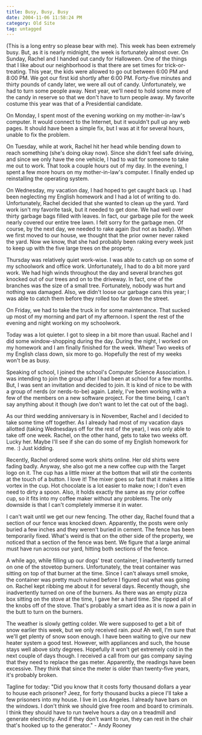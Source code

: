 ```yaml
---
title: Busy, Busy, Busy
date: 2004-11-06 11:58:24 PM
category: Old Site
tag: untagged
---
```


(This is a long entry so please bear with me). This week has been extremely busy. But, as it is nearly midnight, the week is fortunately almost over. On Sunday, Rachel and I handed out candy for Halloween. One of the things that I like about our neighborhood is that there are set times for trick-or-treating. This year, the kids were allowed to go out between 6:00 PM and 8:00 PM. We got our first kid shortly after 6:00 PM. Forty-five minutes and thirty pounds of candy later, we were all out of candy. Unfortunately, we had to turn some people away. Next year, we'll need to hold some more of the candy in reserve so that we don't have to turn people away. My favorite costume this year was that of a Presidential candidate.

On Monday, I spent most of the evening working on my mother-in-law's computer. It would connect to the Internet, but it wouldn't pull up any web pages. It should have been a simple fix, but I was at it for several hours, unable to fix the problem.

On Tuesday, while at work, Rachel hit her head while bending down to reach something (she's doing okay now). Since she didn't feel safe driving, and since we only have the one vehicle, I had to wait for someone to take me out to work. That took a couple hours out of my day. In the evening, I spent a few more hours on my mother-in-law's computer. I finally ended up reinstalling the operating system.

On Wednesday, my vacation day, I had hoped to get caught back up. I had been neglecting my English homework and I had a lot of writing to do. Unfortunately, Rachel decided that she wanted to clean up the yard. Yard work isn't my favorite task, but it needed to get done. We had well over thirty garbage bags filled with leaves. In fact, our garbage pile for the week nearly covered our entire tree lawn. I felt sorry for the garbage men. Of course, by the next day, we needed to rake again (but not as badly). When we first moved to our house, we thought that the prior owner never raked the yard. Now we know, that she had probably been raking every week just to keep up with the five large trees on the property.

Thursday was relatively quiet work-wise. I was able to catch up on some of my schoolwork and office work. Unfortunately, I had to do a bit more yard work. We had high winds throughout the day and several branches got knocked out of our trees and on to the driveway. In fact, one of the branches was the size of a small tree. Fortunately, nobody was hurt and nothing was damaged. Also, we didn't loose our garbage cans this year; I was able to catch them before they rolled too far down the street.

On Friday, we had to take the truck in for some maintenance. That sucked up most of my morning and part of my afternoon. I spent the rest of the evening and night working on my schoolwork.

Today was a lot quieter. I got to sleep in a bit more than usual. Rachel and I did some window-shopping during the day. During the night, I worked on my homework and I am finally finished for the week. Whew! Two weeks of my English class down, six more to go. Hopefully the rest of my weeks won't be as busy.

Speaking of school, I joined the school's Computer Science Association. I was intending to join the group after I had been at school for a few months. But, I was sent an invitation and decided to join. It is kind of nice to be with a group of nerds (or nerds-to-be) again. Lately, I've been working with a few of the members on a new software project. For the time being, I can't say anything about it though (we don't want to let the cat out of the bag).

As our third wedding anniversary is in November, Rachel and I decided to take some time off together. As I already had most of my vacation days allotted (taking Wednesdays off for the rest of the year), I was only able to take off one week. Rachel, on the other hand, gets to take two weeks off. Lucky her. Maybe I'll see if she can do some of my English homework for me. :) Just kidding.

Recently, Rachel ordered some work shirts online. Her old shirts were fading badly. Anyway, she also got me a new coffee cup with the Target logo on it. The cup has a little mixer at the bottom that will stir the contents at the touch of a button. I love it! The mixer goes so fast that it makes a little vortex in the cup. Hot chocolate is a lot easier to make now; I don't even need to dirty a spoon. Also, it holds exactly the same as my prior coffee cup, so it fits into my coffee maker without any problems. The only downside is that I can't completely immerse it in water.

I can't wait until we get our new fencing. The other day, Rachel found that a section of our fence was knocked down. Apparently, the posts were only buried a few inches and they weren't buried in cement. The fence has been temporarily fixed. What's weird is that on the other side of the property, we noticed that a section of the fence was bent. We figure that a large animal must have run across our yard, hitting both sections of the fence.

A while ago, while filling up our dogs' treat container, I inadvertently turned on one of the stovetop burners. Unfortunately, the treat container was sitting on top of that burner at the time. Since I can't always smell smoke, the container was pretty much ruined before I figured out what was going on. Rachel kept ribbing me about it for several days. Recently though, she inadvertently turned on one of the burners. As there was an empty pizza box sitting on the stove at the time, I gave her a hard time. She ripped all of the knobs off of the stove. That's probably a smart idea as it is now a pain in the butt to turn on the burners.

The weather is slowly getting colder. We were supposed to get a bit of snow earlier this week, but we only received rain. *pout* Ah well, I'm sure that we'll get plenty of snow soon enough. I have been waiting to give our new heater system a good test. However, with appliances and such, the house stays well above sixty degrees. Hopefully it won't get extremely cold in the next couple of days though. I received a call from our gas company saying that they need to replace the gas meter. Apparently, the readings have been excessive. They think that since the meter is older than twenty-five years, it's probably broken.

Tagline for today: "Did you know that it costs forty thousand dollars a year to house each prisoner? Jeez, for forty thousand bucks a piece I'll take a few prisoners into my house. I live in Los Angeles. I already have bars on the windows. I don't think we should give free room and board to criminals. I think they should have to run twelve hours a day on a treadmill and generate electricity. And if they don't want to run, they can rest in the chair that's hooked up to the generator." - Andy Rooney
